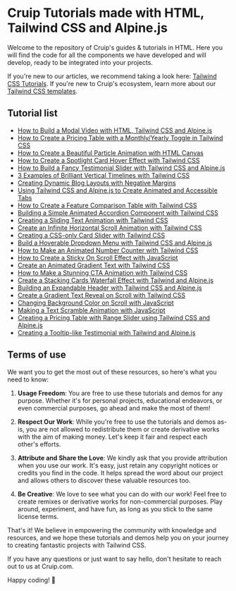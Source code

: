 # Cruip Tutorials made with HTML, Tailwind CSS and Alpine.js

Welcome to the repository of Cruip's guides & tutorials in HTML. Here you will find the code for all the components we have developed and will develop, ready to be integrated into your projects.

If you're new to our articles, we recommend taking a look here: [Tailwind CSS Tutorials](https://cruip.com/tutorials/). If you're new to Cruip's ecosystem, learn more about our [Tailwind CSS templates](https://cruip.com/).

## Tutorial list

- [How to Build a Modal Video with HTML, Tailwind CSS and Alpine.js](https://cruip.com/how-to-build-a-modal-video-with-html-tailwind-css-and-alpine-js/)
- [How to Create a Pricing Table with a Monthly/Yearly Toggle in Tailwind CSS](https://cruip.com/how-to-create-a-pricing-table-with-a-monthly-yearly-toggle-in-tailwind-css/)
- [How to Create a Beautiful Particle Animation with HTML Canvas](https://cruip.com/how-to-create-a-beautiful-particle-animation-with-html-canvas/)
- [How to Create a Spotlight Card Hover Effect with Tailwind CSS](https://cruip.com/how-to-create-a-spotlight-card-hover-effect-with-tailwind-css/)
- [How to Build a Fancy Testimonial Slider with Tailwind CSS and Alpine.js](https://cruip.com/how-to-build-a-fancy-testimonial-slider-with-tailwind-css-and-alpine-js/)
- [3 Examples of Brilliant Vertical Timelines with Tailwind CSS](https://cruip.com/3-examples-of-brilliant-vertical-timelines-with-tailwind-css/)
- [Creating Dynamic Blog Layouts with Negative Margins](https://cruip.com/creating-dynamic-blog-layouts-with-negative-margins/)
- [Using Tailwind CSS and Alpine.js to Create Animated and Accessible Tabs](https://cruip.com/using-tailwind-css-and-alpine-js-to-create-animated-and-accessible-tabs/)
- [How to Create a Feature Comparison Table with Tailwind CSS](https://cruip.com/how-to-create-a-feature-comparison-table-with-tailwind-css/)
- [Building a Simple Animated Accordion Component with Tailwind CSS](https://cruip.com/building-a-simple-animated-accordion-component-with-tailwind-css/)
- [Creating a Sliding Text Animation with Tailwind CSS](https://cruip.com/creating-a-sliding-text-animation-with-tailwind-css/)
- [Create an Infinite Horizontal Scroll Animation with Tailwind CSS](https://cruip.com/create-an-infinite-horizontal-scroll-animation-with-tailwind-css/)
- [Creating a CSS-only Card Slider with Tailwind CSS](https://cruip.com/creating-a-css-only-card-slider-with-tailwind-css/)
- [Build a Hoverable Dropdown Menu with Tailwind CSS and Alpine.js](https://cruip.com/build-a-hoverable-dropdown-menu-with-tailwind-css-and-alpine-js)
- [How to Make an Animated Number Counter with Tailwind CSS](https://cruip.com/how-to-make-an-animated-number-counter-with-tailwind-css)
- [How to Create a Sticky On Scroll Effect with JavaScript](https://cruip.com/how-to-create-a-sticky-on-scroll-effect-with-javascript/)
- [Create an Animated Gradient Text with Tailwind CSS](https://cruip.com/create-an-animated-gradient-text-with-tailwind-css/)
- [How to Make a Stunning CTA Animation with Tailwind CSS](https://cruip.com/how-to-make-a-stunning-cta-animation-with-tailwind-css/)
- [Create a Stacking Cards Waterfall Effect with Tailwind and Alpine.js](https://cruip.com/create-a-stacking-cards-waterfall-effect-with-tailwind-and-alpine-js/)
- [Building an Expandable Header with Tailwind CSS and Alpine.js](https://cruip.com/building-an-expandable-header-with-tailwind-css-and-alpinejs/)
- [Create a Gradient Text Reveal on Scroll with Tailwind CSS](https://cruip.com/create-a-gradient-text-reveal-on-scroll-with-tailwind-css/)
- [Changing Background Color on Scroll with JavaScript](https://cruip.com/changing-background-color-on-scroll-with-javascript/)
- [Making a Text Scramble Animation with JavaScript](https://cruip.com/making-a-text-scramble-animation-with-javascript/)
- [Creating a Pricing Table with Range Slider using Tailwind CSS and Alpine.js](https://cruip.com/creating-a-pricing-table-with-range-slider-using-tailwind-css-and-alpinejs/)
- [Creating a Tooltip-like Testimonial with Tailwind and Alpine.js](https://cruip.com/creating-a-tooltip-like-testimonial-with-tailwind-and-alpine-js/)

## Terms of use

We want you to get the most out of these resources, so here's what you need to know:

1. **Usage Freedom**: You are free to use these tutorials and demos for any purpose. Whether it's for personal projects, educational endeavors, or even commercial purposes, go ahead and make the most of them!

2. **Respect Our Work**: While you're free to use the tutorials and demos as-is, you are not allowed to redistribute them or create derivative works with the aim of making money. Let's keep it fair and respect each other's efforts.

3. **Attribute and Share the Love**: We kindly ask that you provide attribution when you use our work. It's easy, just retain any copyright notices or credits you find in the code. It helps spread the word about our project and allows others to discover these valuable resources too.

4. **Be Creative**: We love to see what you can do with our work! Feel free to create remixes or derivative works for non-commercial purposes. Play around, experiment, and have fun, as long as you stick to the same license terms.

That's it! We believe in empowering the community with knowledge and resources, and we hope these tutorials and demos help you on your journey to creating fantastic projects with Tailwind CSS.

If you have any questions or just want to say hello, don't hesitate to reach out to us at Cruip.com.

Happy coding! 🚀
